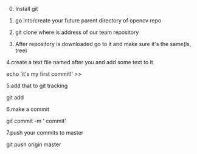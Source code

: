 
0. Install git

1. go into/create your future parent directory of opencv repo

2. git clone <URL>  where <URL> is address of our team repository

3. After repository is downloaded go to it and make sure it's the same(ls, tree)

4.create a text file named after you and add some text to it

  echo 'it's my first commit!' >>  <NAME>

5.add that to git tracking

  git add <NAME>

6.make a commit

  git commit -m '<NaME> commit'

7.push your commits to master

  git push origin master